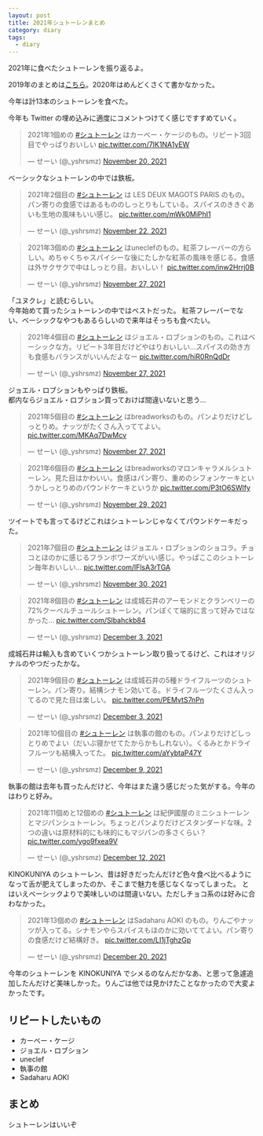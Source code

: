 ```yaml
---
layout: post
title: 2021年シュトーレンまとめ
category: diary
tags:
  - diary
---
```


2021年に食べたシュトーレンを振り返るよ。

2019年のまとめは[こちら](https://www.yslibrary.net/2020/02/03/2019-stollen-wrapup/)。2020年はめんどくさくて書かなかった。

今年は計13本のシュトーレンを食べた。

今年も Twitter の埋め込みに適度にコメントつけてく感じですすめていく。

<blockquote class="twitter-tweet"><p lang="ja" dir="ltr">2021年1個めの <a href="https://twitter.com/hashtag/%E3%82%B7%E3%83%A5%E3%83%88%E3%83%BC%E3%83%AC%E3%83%B3?src=hash&amp;ref_src=twsrc%5Etfw">#シュトーレン</a> はカーベー・ケージのもの。リピート3回目でやっぱりおいしい <a href="https://t.co/7IK1NA1yEW">pic.twitter.com/7IK1NA1yEW</a></p>&mdash; せーい (@_yshrsmz) <a href="https://twitter.com/_yshrsmz/status/1461884147337629701?ref_src=twsrc%5Etfw">November 20, 2021</a></blockquote>

ベーシックなシュトーレンの中では鉄板。

<blockquote class="twitter-tweet"><p lang="ja" dir="ltr">2021年2個目の <a href="https://twitter.com/hashtag/%E3%82%B7%E3%83%A5%E3%83%88%E3%83%BC%E3%83%AC%E3%83%B3?src=hash&amp;ref_src=twsrc%5Etfw">#シュトーレン</a> は LES DEUX MAGOTS PARIS のもの。パン寄りの食感ではあるもののしっとりもしている。スパイスのききぐあいも生地の風味もいい感じ。 <a href="https://t.co/mWk0MiPhI1">pic.twitter.com/mWk0MiPhI1</a></p>&mdash; せーい (@_yshrsmz) <a href="https://twitter.com/_yshrsmz/status/1462592118631763974?ref_src=twsrc%5Etfw">November 22, 2021</a></blockquote>

<blockquote class="twitter-tweet"><p lang="ja" dir="ltr">2021年3個めの <a href="https://twitter.com/hashtag/%E3%82%B7%E3%83%A5%E3%83%88%E3%83%BC%E3%83%AC%E3%83%B3?src=hash&amp;ref_src=twsrc%5Etfw">#シュトーレン</a> はuneclefのもの。紅茶フレーバーの方らしい。めちゃくちゃスパイシーな後にたしかな紅茶の風味を感じる。食感は外サクサクで中はしっとり目。おいしい！ <a href="https://t.co/inw2Hrrj0B">pic.twitter.com/inw2Hrrj0B</a></p>&mdash; せーい (@_yshrsmz) <a href="https://twitter.com/_yshrsmz/status/1464427095203803137?ref_src=twsrc%5Etfw">November 27, 2021</a></blockquote>

「ユヌクレ」と読むらしい。  
今年始めて買ったシュトーレンの中ではベストだった。
紅茶フレーバーでない、ベーシックなやつもあるらしいので来年はそっちも食べたい。

<blockquote class="twitter-tweet"><p lang="ja" dir="ltr">2021年4個目の <a href="https://twitter.com/hashtag/%E3%82%B7%E3%83%A5%E3%83%88%E3%83%BC%E3%83%AC%E3%83%B3?src=hash&amp;ref_src=twsrc%5Etfw">#シュトーレン</a> はジョエル・ロブションのもの。これはベーシックな方。リピート3年目だけどやはりおいしい…スパイスの効き方も食感もバランスがいいんだよなー <a href="https://t.co/hiR0RnQdDr">pic.twitter.com/hiR0RnQdDr</a></p>&mdash; せーい (@_yshrsmz) <a href="https://twitter.com/_yshrsmz/status/1464428866500325382?ref_src=twsrc%5Etfw">November 27, 2021</a></blockquote>

ジョエル・ロブションもやっぱり鉄板。  
都内ならジョエル・ロブション買っておけば間違いないと思う…

<blockquote class="twitter-tweet"><p lang="ja" dir="ltr">2021年5個目の <a href="https://twitter.com/hashtag/%E3%82%B7%E3%83%A5%E3%83%88%E3%83%BC%E3%83%AC%E3%83%B3?src=hash&amp;ref_src=twsrc%5Etfw">#シュトーレン</a> はbreadworksのもの。パンよりだけどしっとりめ。ナッツがたくさん入っててよい。 <a href="https://t.co/MKAq7DwMcv">pic.twitter.com/MKAq7DwMcv</a></p>&mdash; せーい (@_yshrsmz) <a href="https://twitter.com/_yshrsmz/status/1464430197428555776?ref_src=twsrc%5Etfw">November 27, 2021</a></blockquote>

<blockquote class="twitter-tweet"><p lang="ja" dir="ltr">2021年6個目の <a href="https://twitter.com/hashtag/%E3%82%B7%E3%83%A5%E3%83%88%E3%83%BC%E3%83%AC%E3%83%B3?src=hash&amp;ref_src=twsrc%5Etfw">#シュトーレン</a> はbreadworksのマロンキャラメルシュトーレン。見た目はかわいい。食感はパン寄り、重めのシフォンケーキというかしっとりめのパウンドケーキというか <a href="https://t.co/P3tO6SWlfy">pic.twitter.com/P3tO6SWlfy</a></p>&mdash; せーい (@_yshrsmz) <a href="https://twitter.com/_yshrsmz/status/1465139488024190976?ref_src=twsrc%5Etfw">November 29, 2021</a></blockquote>

ツイートでも言ってるけどこれはシュトーレンじゃなくてパウンドケーキだった。

<blockquote class="twitter-tweet"><p lang="ja" dir="ltr">2021年7個目の <a href="https://twitter.com/hashtag/%E3%82%B7%E3%83%A5%E3%83%88%E3%83%BC%E3%83%AC%E3%83%B3?src=hash&amp;ref_src=twsrc%5Etfw">#シュトーレン</a> はジョエル・ロブションのショコラ。チョコとほのかに感じるフランボワーズがいい感じ。やっぱここのシュトーレン毎年おいしい… <a href="https://t.co/lFlsA3rTGA">pic.twitter.com/lFlsA3rTGA</a></p>&mdash; せーい (@_yshrsmz) <a href="https://twitter.com/_yshrsmz/status/1465483083604316160?ref_src=twsrc%5Etfw">November 30, 2021</a></blockquote>

<blockquote class="twitter-tweet"><p lang="ja" dir="ltr">2021年8個目の <a href="https://twitter.com/hashtag/%E3%82%B7%E3%83%A5%E3%83%88%E3%83%BC%E3%83%AC%E3%83%B3?src=hash&amp;ref_src=twsrc%5Etfw">#シュトーレン</a> は成城石井のアーモンドとクランベリーの72%クーベルチュールシュトーレン。パンぽくて端的に言って好みではなかった… <a href="https://t.co/Slbahckb84">pic.twitter.com/Slbahckb84</a></p>&mdash; せーい (@_yshrsmz) <a href="https://twitter.com/_yshrsmz/status/1466588168812384256?ref_src=twsrc%5Etfw">December 3, 2021</a></blockquote>

成城石井は輸入も含めていくつかシュトーレン取り扱ってるけど、これはオリジナルのやつだったかな。

<blockquote class="twitter-tweet"><p lang="ja" dir="ltr">2021年9個目の <a href="https://twitter.com/hashtag/%E3%82%B7%E3%83%A5%E3%83%88%E3%83%BC%E3%83%AC%E3%83%B3?src=hash&amp;ref_src=twsrc%5Etfw">#シュトーレン</a> は成城石井の5種ドライフルーツのシュトーレン。パン寄り。結構シナモン効いてる。ドライフルーツたくさん入ってるので見た目は楽しい。 <a href="https://t.co/PEMvtS7nPn">pic.twitter.com/PEMvtS7nPn</a></p>&mdash; せーい (@_yshrsmz) <a href="https://twitter.com/_yshrsmz/status/1466589381402439685?ref_src=twsrc%5Etfw">December 3, 2021</a></blockquote>

<blockquote class="twitter-tweet"><p lang="ja" dir="ltr">2021年10個目の <a href="https://twitter.com/hashtag/%E3%82%B7%E3%83%A5%E3%83%88%E3%83%BC%E3%83%AC%E3%83%B3?src=hash&amp;ref_src=twsrc%5Etfw">#シュトーレン</a> は執事の館のもの。パンよりだけどしっとりめでよい（だいぶ寝かせてたからかもしれない）。くるみとかドライフルーツも結構入ってた。 <a href="https://t.co/aYybtaP47Y">pic.twitter.com/aYybtaP47Y</a></p>&mdash; せーい (@_yshrsmz) <a href="https://twitter.com/_yshrsmz/status/1468750958918533121?ref_src=twsrc%5Etfw">December 9, 2021</a></blockquote>

執事の館は去年も買ったんだけど、今年はまた違う感じだった気がする。今年のはわりと好み。

<blockquote class="twitter-tweet"><p lang="ja" dir="ltr">2021年11個めと12個めの <a href="https://twitter.com/hashtag/%E3%82%B7%E3%83%A5%E3%83%88%E3%83%BC%E3%83%AC%E3%83%B3?src=hash&amp;ref_src=twsrc%5Etfw">#シュトーレン</a> は紀伊國屋のミニシュトーレンとマジパンシュトーレン。ちょっとパンよりだけどスタンダードな味。2つの違いは原材料的にも味的にもマジパンの多さくらい？ <a href="https://t.co/ygo9fxea9V">pic.twitter.com/ygo9fxea9V</a></p>&mdash; せーい (@_yshrsmz) <a href="https://twitter.com/_yshrsmz/status/1469836448291749893?ref_src=twsrc%5Etfw">December 12, 2021</a></blockquote>

KINOKUNIYA のシュトーレン、昔は好きだったんだけど色々食べ比べるようになって舌が肥えてしまったのか、そこまで魅力を感じなくなってしまった。
とはいえベーシックよりで美味しいのは間違いない。ただしチョコ系のは好みに合わなかった。

<blockquote class="twitter-tweet"><p lang="ja" dir="ltr">2021年13個めの <a href="https://twitter.com/hashtag/%E3%82%B7%E3%83%A5%E3%83%88%E3%83%BC%E3%83%AC%E3%83%B3?src=hash&amp;ref_src=twsrc%5Etfw">#シュトーレン</a> はSadaharu AOKI のもの。りんごやナッツが入ってる。シナモンやらスパイスもほのかに効いててよい。パン寄りの食感だけど結構好き。 <a href="https://t.co/LI1jTghzGp">pic.twitter.com/LI1jTghzGp</a></p>&mdash; せーい (@_yshrsmz) <a href="https://twitter.com/_yshrsmz/status/1472737242368327682?ref_src=twsrc%5Etfw">December 20, 2021</a></blockquote>

今年のシュトーレンを KINOKUNIYA でシメるのなんだかなあ、と思って急遽追加したんだけど美味しかった。りんごは他では見かけたことなかったので大変よかったです。

## リピートしたいもの

- カーベー・ケージ
- ジョエル・ロブション
- uneclef
- 執事の館
- Sadaharu AOKI

## まとめ

シュトーレンはいいぞ
